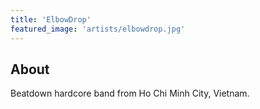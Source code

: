 ```yaml
---
title: 'ElbowDrop'
featured_image: 'artists/elbowdrop.jpg'
---
```


## About

Beatdown hardcore band from Ho Chi Minh City, Vietnam.
